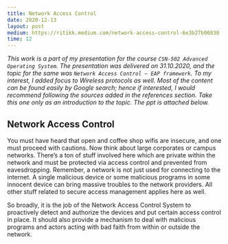 ```yaml
---
title: Network Access Control
date: 2020-12-13
layout: post
medium: https://ritikk.medium.com/network-access-control-6e3b27b00830
time: 12
---
```


_This work is a part of my presentation for the course `CSN-502 Advanced Operating System`. The presentation was delivered on 31.10.2020, and the topic for the same was `Network Access Control — EAP framework`. To my interest, I added focus to Wireless protocols as well. Most of the content can be found easily by Google search; hence if interested, I would recommend following the sources added in the references section. Take this one only as an introduction to the topic. The ppt is attached below._

## Network Access Control
You must have heard that open and coffee shop wifis are insecure, and one must proceed with cautions. Now think about large corporates or campus networks. There’s a ton of stuff involved here which are private within the network and must be protected via access control and prevented from eavesdropping. Remember, a network is not just used for connecting to the internet. A single malicious device or some malicious programs in some innocent device can bring massive troubles to the network providers. All other stuff related to secure access management applies here as well.

So broadly, it is the job of the Network Access Control System to proactively detect and authorize the devices and put certain access control in place. It should also provide a mechanism to deal with malicious programs and actors acting with bad faith from within or outside the network.
